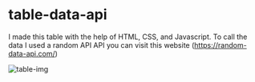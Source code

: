 # table-data-api

I made this table with the help of HTML, CSS, and Javascript. To call the data I used a random API API you can visit this website (https://random-data-api.com/)

![table-img](https://github.com/radhikakashyap005/table-data-api/assets/152022614/6d4862f9-1f55-4c7d-a4cb-4f82f9fc9933)
